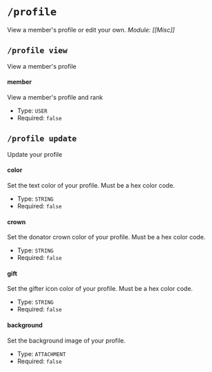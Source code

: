# `/profile`
View a member's profile or edit your own.
*Module: [[Misc]]*
## `/profile view`
View a member's profile
#### member
View a member's profile and rank
- Type: `USER`
- Required: `false`
## `/profile update`
Update your profile
#### color
Set the text color of your profile. Must be a hex color code.
- Type: `STRING`
- Required: `false`
#### crown
Set the donator crown color of your profile. Must be a hex color code.
- Type: `STRING`
- Required: `false`
#### gift
Set the gifter icon color of your profile. Must be a hex color code.
- Type: `STRING`
- Required: `false`
#### background
Set the background image of your profile.
- Type: `ATTACHMENT`
- Required: `false`